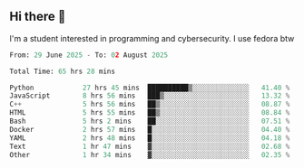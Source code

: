 ## Hi there 👋

I'm a student interested in programming and cybersecurity. I use fedora btw
<!--START_SECTION:waka-->

```python
From: 29 June 2025 - To: 02 August 2025

Total Time: 65 hrs 28 mins

Python            27 hrs 45 mins  ██████████▒░░░░░░░░░░░░░░   41.40 %
JavaScript        8 hrs 56 mins   ███▒░░░░░░░░░░░░░░░░░░░░░   13.32 %
C++               5 hrs 56 mins   ██▒░░░░░░░░░░░░░░░░░░░░░░   08.87 %
HTML              5 hrs 55 mins   ██▒░░░░░░░░░░░░░░░░░░░░░░   08.84 %
Bash              5 hrs 2 mins    ██░░░░░░░░░░░░░░░░░░░░░░░   07.51 %
Docker            2 hrs 57 mins   █░░░░░░░░░░░░░░░░░░░░░░░░   04.40 %
YAML              2 hrs 48 mins   █░░░░░░░░░░░░░░░░░░░░░░░░   04.18 %
Text              1 hr 47 mins    ▓░░░░░░░░░░░░░░░░░░░░░░░░   02.68 %
Other             1 hr 34 mins    ▓░░░░░░░░░░░░░░░░░░░░░░░░   02.35 %
```

<!--END_SECTION:waka-->
